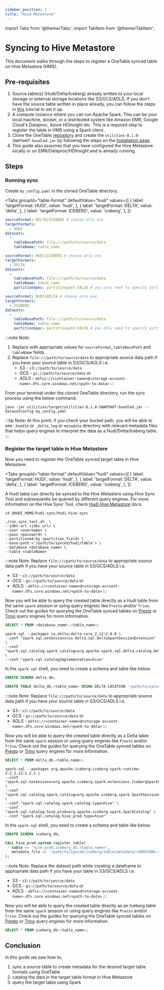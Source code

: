 ```yaml
---
sidebar_position: 1
title: "Hive Metastore"
---
```


import Tabs from '@theme/Tabs';
import TabItem from '@theme/TabItem';

# Syncing to Hive Metastore
This document walks through the steps to register a OneTable synced table on Hive Metastore (HMS).

## Pre-requisites
1. Source table(s) (Hudi/Delta/Iceberg) already written to your local storage or external storage locations like S3/GCS/ADLS. 
   If you don't have the source table written in place already,
   you can follow the steps in [this](/docs/how-to#create-dataset) tutorial to set it up.
2. A compute instance where you can run Apache Spark. This can be your local machine, docker,
   or a distributed system like Amazon EMR, Google Cloud's Dataproc, Azure HDInsight etc.
   This is a required step to register the table in HMS using a Spark client.
3. Clone the OneTable [repository](https://github.com/onetable-io/onetable) and create the
   `utilities-0.1.0-SNAPSHOT-bundled.jar` by following the steps on the [Installation page](/docs/setup) 
4. This guide also assumes that you have configured the Hive Metastore locally or on EMR/Dataproc/HDInsight
   and is already running.

## Steps
### Running sync
Create `my_config.yaml` in the cloned OneTable directory.

<Tabs
groupId="table-format"
defaultValue="hudi"
values={[
{ label: 'targetFormat: HUDI', value: 'hudi', },
{ label: 'targetFormat: DELTA', value: 'delta', },
{ label: 'targetFormat: ICEBERG', value: 'iceberg', },
]}
>
<TabItem value="hudi">

```yaml md title="yaml"
sourceFormat: DELTA|ICEBERG # choose only one
targetFormats:
  - HUDI
datasets:
  -
    tableBasePath: file:///path/to/source/data
    tableName: table_name
```

</TabItem>
<TabItem value="delta">

```yaml md title="yaml"
sourceFormat: HUDI|ICEBERG # choose only one
targetFormats:
  - DELTA
datasets:
  -
    tableBasePath: file:///path/to/source/data
    tableName: table_name
    partitionSpec: partitionpath:VALUE # you only need to specify partitionSpec for HUDI sourceFormat
```

</TabItem>
<TabItem value="iceberg">

```yaml md title="yaml"
sourceFormat: HUDI|DELTA # choose only one
targetFormats:
  - ICEBERG
datasets:
  -
    tableBasePath: file:///path/to/source/data
    tableName: table_name
    partitionSpec: partitionpath:VALUE # you only need to specify partitionSpec for HUDI sourceFormat
```

</TabItem>
</Tabs>

:::note Note:
1. Replace with appropriate values for `sourceFormat`, `tableBasePath` and `tableName` fields.
2. Replace `file:///path/to/source/data` to appropriate source data path
   if you have your source table in S3/GCS/ADLS i.e. 
    * S3 - `s3://path/to/source/data` 
    * GCS - `gs://path/to/source/data` or
    * ADLS - `abfss://<container-name>@<storage-account-name>.dfs.core.windows.net/<path-to-data>`
:::

From your terminal under the cloned OneTable directory, run the sync process using the below command.
```shell md title="shell"
java -jar utilities/target/utilities-0.1.0-SNAPSHOT-bundled.jar --datasetConfig my_config.yaml
```

:::tip Note:
At this point, if you check your bucket path, you will be able to see `.hoodie` or `_delta_log` or `metadata`
directory with relevant metadata files that helps query engines to interpret the data as a Hudi/Delta/Iceberg table.
:::

### Register the target table in Hive Metastore 
Now you need to register the OneTable synced target table in Hive Metastore.  

<Tabs
groupId="table-format"
defaultValue="hudi"
values={[
{ label: 'targetFormat: HUDI', value: 'hudi', },
{ label: 'targetFormat: DELTA', value: 'delta', },
{ label: 'targetFormat: ICEBERG', value: 'iceberg', },
]}
>
<TabItem value="hudi">

A Hudi table can directly be synced to the Hive Metastore using Hive Sync Tool 
and subsequently be queried by different query engines. For more information on the Hive Sync Tool, check 
[Hudi Hive Metastore](https://hudi.apache.org/docs/syncing_metastore) docs.

```shell md title="shell"
cd $HUDI_HOME/hudi-sync/hudi-hive-sync

./run_sync_tool.sh  \
--jdbc-url <jdbc_url> \
--user <username> \
--pass <password> \
--partitioned-by <partition_field> \
--base-path <'/path/to/synced/hudi/table'> \
--database <database_name> \
--table <tableName>
```

:::note Note:
Replace `file:///path/to/source/data` to appropriate source data path
if you have your source table in S3/GCS/ADLS i.e.
* S3 - `s3://path/to/source/data`
* GCS - `gs://path/to/source/data` or
* ADLS - `abfss://<container-name>@<storage-account-name>.dfs.core.windows.net/<path-to-data>`
:::


Now you will be able to query the created table directly as a Hudi table from the same `spark` session or
using query engines like `Presto` and/or `Trino`. Check out the guides for querying the OneTable synced tables on
[Presto](/docs/presto) or [Trino](/docs/trino) query engines for more information.

```sql md title="sql"
SELECT * FROM <database_name>.<table_name>;
```

</TabItem>
<TabItem value="delta">

```shell md title="shell"
spark-sql --packages io.delta:delta-core_2.12:2.0.0 \
--conf "spark.sql.extensions=io.delta.sql.DeltaSparkSessionExtension" \
--conf "spark.sql.catalog.spark_catalog=org.apache.spark.sql.delta.catalog.DeltaCatalog" \
--conf "spark.sql.catalogImplementation=hive"
```

In the `spark-sql` shell, you need to create a schema and table like below.

```sql md title="sql"
CREATE SCHEMA delta_db;

CREATE TABLE delta_db.<table_name> USING DELTA LOCATION '/path/to/synced/delta/table';
```

:::note Note:
Replace `file:///path/to/source/data` to appropriate source data path
if you have your source table in S3/GCS/ADLS i.e. 
* S3 - `s3://path/to/source/data`
* GCS - `gs://path/to/source/data` or
* ADLS - `abfss://<container-name>@<storage-account-name>.dfs.core.windows.net/<path-to-data>`
:::

Now you will be able to query the created table directly as a Delta table from the same `spark` session or
using query engines like `Presto` and/or `Trino`. Check out the guides for querying the OneTable synced tables on
[Presto](/docs/presto) or [Trino](/docs/trino) query engines for more information.

```sql md title="sql"
SELECT * FROM delta_db.<table_name>;
```

</TabItem>
<TabItem value="iceberg">

```shell md title="shell"
spark-sql --packages org.apache.iceberg:iceberg-spark-runtime-3.2_2.12:1.2.1 \
--conf "spark.sql.extensions=org.apache.iceberg.spark.extensions.IcebergSparkSessionExtensions" \
--conf "spark.sql.catalog.spark_catalog=org.apache.iceberg.spark.SparkSessionCatalog" \
--conf "spark.sql.catalog.spark_catalog.type=hive" \
--conf "spark.sql.catalog.hive_prod=org.apache.iceberg.spark.SparkCatalog" \
--conf "spark.sql.catalog.hive_prod.type=hive"
```

In the `spark-sql` shell, you need to create a schema and table like below.

```sql md title="sql"
CREATE SCHEMA iceberg_db;

CALL hive_prod.system.register_table(
   table => 'hive_prod.iceberg_db.<table_name>',
   metadata_file => '/path/to/synced/iceberg/table/metadata/<VERSION>.metadata.json'
);

```

:::note Note:
Replace the dataset path while creating a dataframe to appropriate data path if you have your table
in S3/GCS/ADLS i.e. 
* S3 - `s3://path/to/source/data`
* GCS - `gs://path/to/source/data` or
* ADLS - `abfss://<container-name>@<storage-account-name>.dfs.core.windows.net/<path-to-data>`
:::

Now you will be able to query the created table directly as an Iceberg table from the same `spark` session or
using query engines like `Presto` and/or `Trino`. Check out the guides for querying the OneTable synced tables on
[Presto](/docs/presto) or [Trino](/docs/trino) query engines for more information.

```sql md title="sql"
SELECT * FROM iceberg_db.<table_name>;
```

</TabItem>
</Tabs>

## Conclusion
In this guide we saw how to,
1. sync a source table to create metadata for the desired target table formats using OneTable
2. catalog the data in the target table format in Hive Metastore
3. query the target table using Spark
